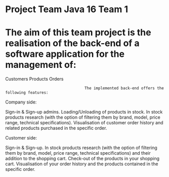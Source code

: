 # Project Team Java 16 Team 1
# The aim of this team project is the realisation of the back-end of a software application for the management of:

Customers
Products
Orders

                                       The implemented back-end offers the following features:

Company side:

Sign-in & Sign-up admins.
Loading/Unloading of products in stock.
In stock products research (with the option of filtering them by brand, model, price range, technical specifications).
Visualisation of customer order history and related products purchased in the specific order.

Customer side: 

Sign-in & Sign-up.
In stock products research (with the option of filtering them by brand, model, price range, technical specifications) and their addition to the shopping cart.
Check-out of the products in your shopping cart. 
Visualisation of your order history and the products contained in the specific order.

